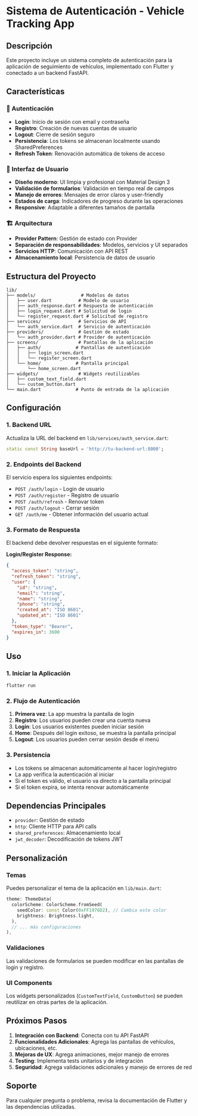 # Sistema de Autenticación - Vehicle Tracking App

## Descripción

Este proyecto incluye un sistema completo de autenticación para la aplicación de seguimiento de vehículos, implementado con Flutter y conectado a un backend FastAPI.

## Características

### 🔐 Autenticación
- **Login**: Inicio de sesión con email y contraseña
- **Registro**: Creación de nuevas cuentas de usuario
- **Logout**: Cierre de sesión seguro
- **Persistencia**: Los tokens se almacenan localmente usando SharedPreferences
- **Refresh Token**: Renovación automática de tokens de acceso

### 🎨 Interfaz de Usuario
- **Diseño moderno**: UI limpia y profesional con Material Design 3
- **Validación de formularios**: Validación en tiempo real de campos
- **Manejo de errores**: Mensajes de error claros y user-friendly
- **Estados de carga**: Indicadores de progreso durante las operaciones
- **Responsive**: Adaptable a diferentes tamaños de pantalla

### 🏗️ Arquitectura
- **Provider Pattern**: Gestión de estado con Provider
- **Separación de responsabilidades**: Modelos, servicios y UI separados
- **Servicios HTTP**: Comunicación con API REST
- **Almacenamiento local**: Persistencia de datos de usuario

## Estructura del Proyecto

```
lib/
├── models/                 # Modelos de datos
│   ├── user.dart          # Modelo de usuario
│   ├── auth_response.dart # Respuesta de autenticación
│   ├── login_request.dart # Solicitud de login
│   └── register_request.dart # Solicitud de registro
├── services/              # Servicios de API
│   └── auth_service.dart  # Servicio de autenticación
├── providers/             # Gestión de estado
│   └── auth_provider.dart # Provider de autenticación
├── screens/               # Pantallas de la aplicación
│   ├── auth/             # Pantallas de autenticación
│   │   ├── login_screen.dart
│   │   └── register_screen.dart
│   └── home/             # Pantalla principal
│       └── home_screen.dart
├── widgets/               # Widgets reutilizables
│   ├── custom_text_field.dart
│   └── custom_button.dart
└── main.dart             # Punto de entrada de la aplicación
```

## Configuración

### 1. Backend URL
Actualiza la URL del backend en `lib/services/auth_service.dart`:

```dart
static const String baseUrl = 'http://tu-backend-url:8000';
```

### 2. Endpoints del Backend
El servicio espera los siguientes endpoints:
- `POST /auth/login` - Login de usuario
- `POST /auth/register` - Registro de usuario
- `POST /auth/refresh` - Renovar token
- `POST /auth/logout` - Cerrar sesión
- `GET /auth/me` - Obtener información del usuario actual

### 3. Formato de Respuesta
El backend debe devolver respuestas en el siguiente formato:

**Login/Register Response:**
```json
{
  "access_token": "string",
  "refresh_token": "string",
  "user": {
    "id": "string",
    "email": "string",
    "name": "string",
    "phone": "string",
    "created_at": "ISO 8601",
    "updated_at": "ISO 8601"
  },
  "token_type": "Bearer",
  "expires_in": 3600
}
```

## Uso

### 1. Iniciar la Aplicación
```bash
flutter run
```

### 2. Flujo de Autenticación
1. **Primera vez**: La app muestra la pantalla de login
2. **Registro**: Los usuarios pueden crear una cuenta nueva
3. **Login**: Los usuarios existentes pueden iniciar sesión
4. **Home**: Después del login exitoso, se muestra la pantalla principal
5. **Logout**: Los usuarios pueden cerrar sesión desde el menú

### 3. Persistencia
- Los tokens se almacenan automáticamente al hacer login/registro
- La app verifica la autenticación al iniciar
- Si el token es válido, el usuario va directo a la pantalla principal
- Si el token expira, se intenta renovar automáticamente

## Dependencias Principales

- `provider`: Gestión de estado
- `http`: Cliente HTTP para API calls
- `shared_preferences`: Almacenamiento local
- `jwt_decoder`: Decodificación de tokens JWT

## Personalización

### Temas
Puedes personalizar el tema de la aplicación en `lib/main.dart`:

```dart
theme: ThemeData(
  colorScheme: ColorScheme.fromSeed(
    seedColor: const Color(0xFF1976D2), // Cambia este color
    brightness: Brightness.light,
  ),
  // ... más configuraciones
),
```

### Validaciones
Las validaciones de formularios se pueden modificar en las pantallas de login y registro.

### UI Components
Los widgets personalizados (`CustomTextField`, `CustomButton`) se pueden reutilizar en otras partes de la aplicación.

## Próximos Pasos

1. **Integración con Backend**: Conecta con tu API FastAPI
2. **Funcionalidades Adicionales**: Agrega las pantallas de vehículos, ubicaciones, etc.
3. **Mejoras de UX**: Agrega animaciones, mejor manejo de errores
4. **Testing**: Implementa tests unitarios y de integración
5. **Seguridad**: Agrega validaciones adicionales y manejo de errores de red

## Soporte

Para cualquier pregunta o problema, revisa la documentación de Flutter y las dependencias utilizadas.

